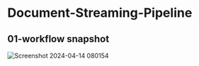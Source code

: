 # Document-Streaming-Pipeline

## 01-workflow snapshot
![Screenshot 2024-04-14 080154](https://github.com/KOMPALALOKESH/document-streaming-pipeline/assets/83068533/0f438686-c3e0-433b-841a-44a173f95fa8)
